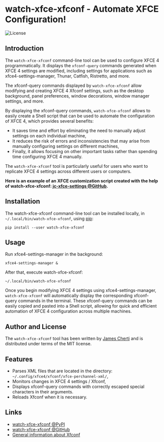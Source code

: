# watch-xfce-xfconf - Automate XFCE Configuration!
![License](https://img.shields.io/github/license/jamescherti/watch-xfce-xfconf)

## Introduction

The `watch-xfce-xfconf` command-line tool can be used to configure XFCE 4 programmatically. It displays the `xfconf-query` commands generated when XFCE 4 settings are modified, including settings for applications such as xfce4-settings-manager, Thunar, Catfish, Ristretto, and more.

The xfconf-query commands displayed by `watch-xfce-xfconf` allow modifying and creating XFCE 4 Xfconf settings, such as the desktop background, panel preferences, window decorations, window manager settings, and more.

By displaying the xfconf-query commands, `watch-xfce-xfconf` allows to easily create a Shell script that can be used to automate the configuration of XFCE 4, which provides several benefits:
- It saves time and effort by eliminating the need to manually adjust settings on each individual machine,
- It reduces the risk of errors and inconsistencies that may arise from manually configuring settings on different machines,
- Finally, it allows focusing on other important tasks rather than spending time configuring XFCE 4 manually.

The `watch-xfce-xfconf` tool is particularly useful for users who want to replicate XFCE 4 settings across different users or computers.

**Here is an example of an XFCE customization script created with the help of watch-xfce-xfconf: [jc-xfce-settings @GitHub](https://github.com/jamescherti/jc-xfce-settings).**

## Installation

The watch-xfce-xfconf command-line tool can be installed locally, in `~/.local/bin/watch-xfce-xfconf`, using [pip](https://pypi.org/project/pip/):
```console
pip install --user watch-xfce-xfconf
```

## Usage

Run xfce4-settings-manager in the background:
```console
xfce4-settings-manager &
```

After that, execute watch-xfce-xfconf:
```console
~/.local/bin/watch-xfce-xfconf
```

Once you begin modifying XFCE 4 settings using xfce4-settings-manager, `watch-xfce-xfconf` will automatically display the corresponding xfconf-query commands in the terminal. These xfconf-query commands can be easily copied and pasted into a Shell script, allowing for quick and efficient automation of XFCE 4 configuration across multiple machines.

## Author and License

The `watch-xfce-xfconf` tool has been written by [James Cherti](https://www.jamescherti.com/) and is distributed under terms of the MIT license.

## Features
- Parses XML files that are located in the directory: `~/.config/xfce4/xfconf/xfce-perchannel-xml/`,
- Monitors changes in XFCE 4 settings / Xfconf,
- Displays xfconf-query commands with correctly escaped special characters in their arguments.
- Reloads Xfconf when it is necessary.

## Links
- [watch-xfce-xfconf @PyPI](https://pypi.org/project/watch-xfce-xfconf/)
- [watch-xfce-xfconf @GitHub](https://github.com/jamescherti/watch-xfce-xfconf/)
- [General information about Xfconf](https://docs.xfce.org/xfce/xfconf/start)
